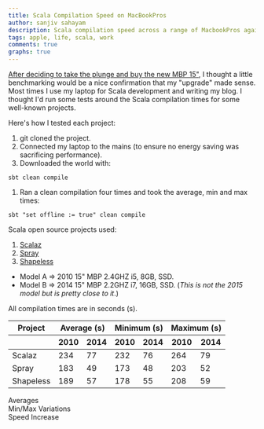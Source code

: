 ```yaml
---
title: Scala Compilation Speed on MacBookPros
author: sanjiv sahayam
description: Scala compilation speed across a range of MacbookPros against a number of well-known projects.
tags: apple, life, scala, work
comments: true
graphs: true
---
```


[After deciding to take the plunge and buy the new MBP 15"](http://sanj.ink/posts/2015-05-21-between-apple-and-despair.html), I thought a little benchmarking would be a nice confirmation that my "upgrade" made sense. Most times I use my laptop for Scala development and writing my blog. I thought I'd run some tests around the Scala compilation times for some well-known projects.

Here's how I tested each project:

1. git cloned the project.
1. Connected my laptop to the mains (to ensure no energy saving was sacrificing performance).
1. Downloaded the world with:
```{.terminal}
sbt clean compile
```
1. Ran a clean compilation four times and took the average, min and max times:
```{.terminal}
sbt "set offline := true" clean compile
```

Scala open source projects used:

1. [Scalaz](https://github.com/scalaz/scalaz)
1. [Spray](https://github.com/spray/spray)
1. [Shapeless](https://github.com/milessabin/shapeless)

* Model A => 2010 15" MBP 2.4GHZ i5, 8GB, SSD.
* Model B => 2014 15" MBP 2.2GHZ i7, 16GB, SSD.
(_This is not the 2015 model but is pretty close to it_.)


All compilation times are in seconds (s).
<div>
<table>
    <thead>
        <tr>
            <th>Project</th>
            <th colspan="2">Average (s)</th>
            <th colspan="2">Minimum (s)</th>
            <th colspan="2">Maximum (s)</th>
        </tr>
        <tr>
            <th></th>
            <th>2010</th>
            <th>2014</th>
            <th>2010</th>
            <th>2014</th>
            <th>2010</th>
            <th>2014</th>
        </tr>
    </thead>
    <tbody>
        <tr>
            <td class="left">Scalaz</td>
            <td>234</td>
            <td>77</td>
            <td>232</td>
            <td>76</td>
            <td>264</td>
            <td>79</td>
        </tr>
        <tr>
            <td class="left">Spray</td>
            <td>183</td>
            <td>49</td>
            <td>173</td>
            <td>48</td>
            <td>203</td>
            <td>52</td>
        </tr>
        <tr>
            <td class="left">Shapeless</td>
            <td>189</td>
            <td>57</td>
            <td>178</td>
            <td>55</td>
            <td>208</td>
            <td>59</td>
        </tr>
    </tbody>
</table>
</div>


<div class="caption section">Averages</div>
<div id="averageChart"></div>
<div class="caption section">Min/Max Variations</div>
<div id="variationsChart"></div>
<div class="caption section">Speed Increase</div>
<div id="speedIncreaseChart"></div>

<!-- Load d3.js and c3.js -->
<script src="../js/d3.min.js" charset="utf-8"></script>
<script src="../js/c3.min.js"></script>

<script>
c3.generate({
    bindto: '#averageChart',
    data: {
      columns: [
        ['2010 Avg', 234, 183, 189],
        ['2014 Avg', 77, 49 ,57],
      ],
      types: {
        '2010 Avg': 'bar',
        '2014 Avg': 'bar'
      }
    },
    axis: {
        x: {
            type: 'category',
            categories: ['scalaz', 'spray', 'shapeless']
        }
    },
});

c3.generate({
    bindto: '#variationsChart',
    data: {
      columns: [
        ['2010 Min', 232, 173, 178],
        ['2010 Max', 264, 203, 208],
        ['2014 Min', 76, 48, 55],
        ['2014 Max', 79, 52, 59]
      ],
    },
    axis: {
        x: {
            type: 'category',
            categories: ['scalaz', 'spray', 'shapeless']
        }
    }
});

c3.generate({
    bindto: '#speedIncreaseChart',
    data: {
        columns: [
            ['speed increase', 69]
        ],
        type: 'gauge'
    }
});
</script>
